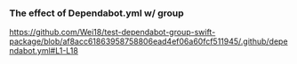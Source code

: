 ### The effect of Dependabot.yml w/ group
https://github.com/Wei18/test-dependabot-group-swift-package/blob/af8acc61863958758806ead4ef06a60fcf511945/.github/dependabot.yml#L1-L18
